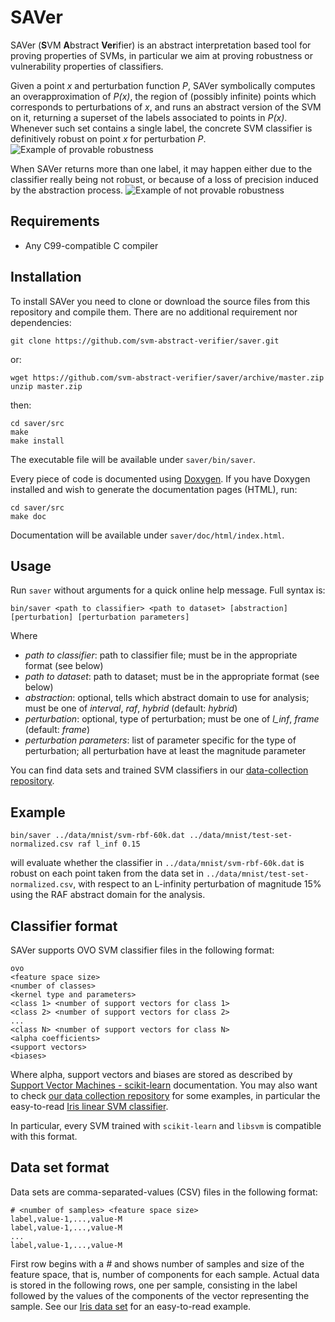 # SAVer
SAVer (**S**VM **A**bstract **Ver**ifier) is an abstract interpretation based tool for proving properties of SVMs, in particular we aim at proving robustness or vulnerability properties of classifiers.

Given a point *x* and perturbation function *P*, SAVer symbolically computes an overapproximation of *P(x)*, the region of (possibly infinite) points which corresponds to perturbations of *x*, and runs an abstract version of the SVM on it, returning a superset of the labels associated to points in *P(x)*. Whenever such set contains a single label, the concrete SVM classifier is definitively robust on point *x* for perturbation *P*.
![Example of provable robustness](https://raw.githubusercontent.com/svm-abstract-verifier/saver/master/doc/images/example-right.svg?sanitize=true)

When SAVer returns more than one label, it may happen either due to the classifier really being not robust, or because of a loss of precision induced by the abstraction process.
![Example of not provable robustness](https://raw.githubusercontent.com/svm-abstract-verifier/saver/master/doc/images/example-top.svg?sanitize=true)

## Requirements

 - Any C99-compatible C compiler

## Installation
To install SAVer you need to clone or download the source files from this repository and compile them. There are no additional requirement nor dependencies:

    git clone https://github.com/svm-abstract-verifier/saver.git
or:

    wget https://github.com/svm-abstract-verifier/saver/archive/master.zip
    unzip master.zip
then:

    cd saver/src
    make
    make install
The executable file will be available under `saver/bin/saver`.

Every piece of code is documented using [Doxygen](http://www.doxygen.nl/). If you have Doxygen installed and wish to generate the documentation pages (HTML), run:

    cd saver/src
    make doc
Documentation will be available under `saver/doc/html/index.html`.

## Usage
Run `saver` without arguments for a quick online help message. Full syntax is:

    bin/saver <path to classifier> <path to dataset> [abstraction] [perturbation] [perturbation parameters]
Where

 - *path to classifier*: path to classifier file; must be in the appropriate format (see below)
 - *path to dataset*: path to dataset; must be in the appropriate format (see below)
 - *abstraction*: optional, tells which abstract domain to use for analysis; must be one of *interval*, *raf*, *hybrid* (default: *hybrid*)
 - *perturbation*: optional, type of perturbation; must be one of *l_inf*, *frame* (default: *frame*)
 - *perturbation parameters*: list of parameter specific for the type of perturbation; all perturbation have at least the magnitude parameter

You can find data sets and trained SVM classifiers in our [data-collection repository](https://github.com/svm-abstract-verifier/data-collection/blob/master/iris/data-set.csv.zip).

## Example
    bin/saver ../data/mnist/svm-rbf-60k.dat ../data/mnist/test-set-normalized.csv raf l_inf 0.15
will evaluate whether the classifier in `../data/mnist/svm-rbf-60k.dat` is robust on each point taken from the data set in `../data/mnist/test-set-normalized.csv`, with respect to an L-infinity perturbation of magnitude 15% using the RAF abstract domain for the analysis.

## Classifier format
SAVer supports OVO SVM classifier files in the following format:

    ovo
    <feature space size>
    <number of classes>
    <kernel type and parameters>
    <class 1> <number of support vectors for class 1>
    <class 2> <number of support vectors for class 2>
    ...
    <class N> <number of support vectors for class N>
    <alpha coefficients>
    <support vectors>
    <biases>
Where alpha, support vectors and biases are stored as described by [Support Vector Machines - scikit-learn](https://scikit-learn.org/stable/modules/svm.html#multi-class-classification) documentation. You may also want to check [our data collection repository](https://github.com/svm-abstract-verifier/data-collection) for some examples, in particular the easy-to-read [Iris linear SVM classifier](https://github.com/svm-abstract-verifier/data-collection/blob/master/iris/svm-linear.dat.zip).

In particular, every SVM trained with `scikit-learn` and `libsvm` is compatible with this format.

## Data set format
Data sets are comma-separated-values (CSV) files in the following format:

    # <number of samples> <feature space size>
    label,value-1,...,value-M
    label,value-1,...,value-M
    ...
    label,value-1,...,value-M
First row begins with a *#* and shows number of samples and size of the feature space, that is, number of components for each sample. Actual data is stored in the following rows, one per sample, consisting in the label followed by the values of the components of the vector representing the sample. See our [Iris data set](https://github.com/svm-abstract-verifier/data-collection/blob/master/iris/data-set.csv.zip) for an easy-to-read example.
